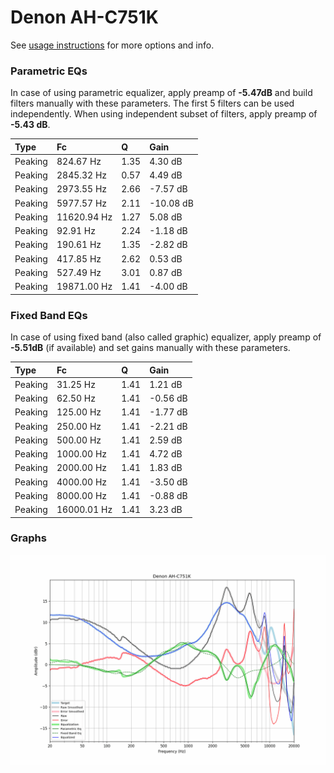 # Denon AH-C751K
See [usage instructions](https://github.com/jaakkopasanen/AutoEq#usage) for more options and info.

### Parametric EQs
In case of using parametric equalizer, apply preamp of **-5.47dB** and build filters manually
with these parameters. The first 5 filters can be used independently.
When using independent subset of filters, apply preamp of **-5.43 dB**.

| Type    | Fc          |    Q | Gain      |
|:--------|:------------|:-----|:----------|
| Peaking | 824.67 Hz   | 1.35 | 4.30 dB   |
| Peaking | 2845.32 Hz  | 0.57 | 4.49 dB   |
| Peaking | 2973.55 Hz  | 2.66 | -7.57 dB  |
| Peaking | 5977.57 Hz  | 2.11 | -10.08 dB |
| Peaking | 11620.94 Hz | 1.27 | 5.08 dB   |
| Peaking | 92.91 Hz    | 2.24 | -1.18 dB  |
| Peaking | 190.61 Hz   | 1.35 | -2.82 dB  |
| Peaking | 417.85 Hz   | 2.62 | 0.53 dB   |
| Peaking | 527.49 Hz   | 3.01 | 0.87 dB   |
| Peaking | 19871.00 Hz | 1.41 | -4.00 dB  |

### Fixed Band EQs
In case of using fixed band (also called graphic) equalizer, apply preamp of **-5.51dB**
(if available) and set gains manually with these parameters.

| Type    | Fc          |    Q | Gain     |
|:--------|:------------|:-----|:---------|
| Peaking | 31.25 Hz    | 1.41 | 1.21 dB  |
| Peaking | 62.50 Hz    | 1.41 | -0.56 dB |
| Peaking | 125.00 Hz   | 1.41 | -1.77 dB |
| Peaking | 250.00 Hz   | 1.41 | -2.21 dB |
| Peaking | 500.00 Hz   | 1.41 | 2.59 dB  |
| Peaking | 1000.00 Hz  | 1.41 | 4.72 dB  |
| Peaking | 2000.00 Hz  | 1.41 | 1.83 dB  |
| Peaking | 4000.00 Hz  | 1.41 | -3.50 dB |
| Peaking | 8000.00 Hz  | 1.41 | -0.88 dB |
| Peaking | 16000.01 Hz | 1.41 | 3.23 dB  |

### Graphs
![](./Denon%20AH-C751K.png)
